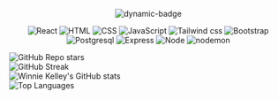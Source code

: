 <div align=center>
  <p>
    <img src="https://badgen.net/github/issues/micromatch/micromatch" alt="dynamic-badge">
  </p>
  <img src="https://img.shields.io/badge/react-%2320232a.svg?style=for-the-badge&amp;logo=react&amp;logoColor=%2361DAFB" alt="React">
  <img src="https://img.shields.io/badge/html5-%23E34F26.svg?style=for-the-badge&logo=html5&logoColor=white" alt="HTML">
  <img src="https://img.shields.io/badge/css3-%231572B6.svg?style=for-the-badge&logo=css3&logoColor=white" alt="CSS">
  <img src="https://img.shields.io/badge/javascript-%23323330.svg?style=for-the-badge&logo=javascript&logoColor=%23F7DF1E" alt="JavaScript">
  <img src="https://img.shields.io/badge/tailwindcss-%2338B2AC.svg?style=for-the-badge&logo=tailwind-css&logoColor=white" alt="Tailwind css">
  <img src="https://img.shields.io/badge/bootstrap-%238511FA.svg?style=for-the-badge&logo=bootstrap&logoColor=white" alt="Bootstrap">
  <img src="https://img.shields.io/badge/postgres-%23316192.svg?style=for-the-badge&logo=postgresql&logoColor=white" alt="Postgresql">
  <img src="https://img.shields.io/badge/express.js-%23404d59.svg?style=for-the-badge&logo=express&logoColor=%2361DAFB" alt="Express">
  <img src="https://img.shields.io/badge/node.js-6DA55F?style=for-the-badge&logo=node.js&logoColor=white" alt="Node">
  <img src="https://img.shields.io/badge/NODEMON-%23323330.svg?style=for-the-badge&logo=nodemon&logoColor=%BBDEAD"  alt="nodemon">
  
</div>



![GitHub Repo stars](https://img.shields.io/github/stars/wk642/wk642?style=social)  
![GitHub Streak](https://streak-stats.demolab.com?user=wk642&theme=dark&border_radius=9.7&card_width=100&theme=merko)  
![Winnie Kelley's GitHub stats](https://github-readme-stats.vercel.app/api?username=wk642&border_radius=9.7&card_width=100&theme=merko)  
![Top Languages](https://github-readme-stats.vercel.app/api/top-langs/?username=wk642&layout=compact&border_radius=9.7&theme=merko)
